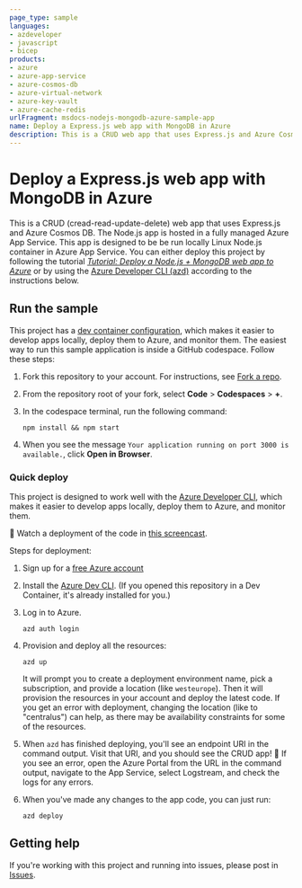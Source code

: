 ```yaml
---
page_type: sample
languages:
- azdeveloper
- javascript
- bicep
products:
- azure
- azure-app-service
- azure-cosmos-db
- azure-virtual-network
- azure-key-vault
- azure-cache-redis
urlFragment: msdocs-nodejs-mongodb-azure-sample-app
name: Deploy a Express.js web app with MongoDB in Azure
description: This is a CRUD web app that uses Express.js and Azure Cosmos DB.
---
```

<!-- YAML front-matter schema: https://review.learn.microsoft.com/en-us/help/contribute/samples/process/onboarding?branch=main#supported-metadata-fields-for-readmemd -->

# Deploy a Express.js web app with MongoDB in Azure

This is a CRUD (cread-read-update-delete) web app that uses Express.js and Azure Cosmos DB. The Node.js app is hosted in a fully managed Azure App Service. This app is designed to be be run locally Linux Node.js container in Azure App Service. You can either deploy this project by following the tutorial [*Tutorial: Deploy a Node.js + MongoDB web app to Azure*](https://learn.microsoft.com/azure/app-service/tutorial-nodejs-mongodb-app) or by using the [Azure Developer CLI (azd)](https://learn.microsoft.com/azure/developer/azure-developer-cli/overview) according to the instructions below.

## Run the sample

This project has a [dev container configuration](.devcontainer/), which makes it easier to develop apps locally, deploy them to Azure, and monitor them. The easiest way to run this sample application is inside a GitHub codespace. Follow these steps:

1. Fork this repository to your account. For instructions, see [Fork a repo](https://docs.github.com/get-started/quickstart/fork-a-repo).

1. From the repository root of your fork, select **Code** > **Codespaces** > **+**.

1. In the codespace terminal, run the following command:

    ```shell
    npm install && npm start
    ```

1. When you see the message `Your application running on port 3000 is available.`, click **Open in Browser**.

### Quick deploy

This project is designed to work well with the [Azure Developer CLI](https://learn.microsoft.com/azure/developer/azure-developer-cli/overview), which makes it easier to develop apps locally, deploy them to Azure, and monitor them. 

🎥 Watch a deployment of the code in [this screencast](https://www.youtube.com/watch?v=JDlZ4TgPKYc).

Steps for deployment:

1. Sign up for a [free Azure account](https://azure.microsoft.com/free/)
2. Install the [Azure Dev CLI](https://learn.microsoft.com/azure/developer/azure-developer-cli/install-azd). (If you opened this repository in a Dev Container, it's already installed for you.)
3. Log in to Azure.

    ```shell
    azd auth login
    ```

4. Provision and deploy all the resources:

    ```shell
    azd up
    ```

    It will prompt you to create a deployment environment name, pick a subscription, and provide a location (like `westeurope`). Then it will provision the resources in your account and deploy the latest code. If you get an error with deployment, changing the location (like to "centralus") can help, as there may be availability constraints for some of the resources.

5. When `azd` has finished deploying, you'll see an endpoint URI in the command output. Visit that URI, and you should see the CRUD app! 🎉 If you see an error, open the Azure Portal from the URL in the command output, navigate to the App Service, select Logstream, and check the logs for any errors.

6. When you've made any changes to the app code, you can just run:

    ```shell
    azd deploy
    ```

## Getting help

If you're working with this project and running into issues, please post in [Issues](/issues).
